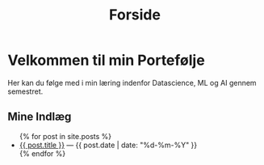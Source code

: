 ﻿---
layout: default
title: Forside
---

# Velkommen til min Portefølje
Her kan du følge med i min læring indenfor Datascience, ML og AI gennem semestret.

## Mine Indlæg
<ul>
  {% for post in site.posts %}
    <li>
      <a href="{{ post.url | relative_url }}">{{ post.title }}</a>
      <span>— {{ post.date | date: "%d-%m-%Y" }}</span>
    </li>
  {% endfor %}
</ul>